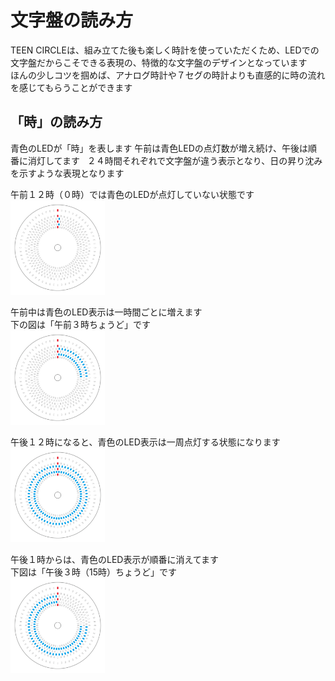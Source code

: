 # 文字盤の読み方

TEEN CIRCLEは、組み立てた後も楽しく時計を使っていただくため、LEDでの文字盤だからこそできる表現の、特徴的な文字盤のデザインとなっています  
ほんの少しコツを掴めば、アナログ時計や７セグの時計よりも直感的に時の流れを感じてもらうことができます  
  
## 「時」の読み方  
青色のLEDが「時」を表します
午前は青色LEDの点灯数が増え続け、午後は順番に消灯してます  
２４時間それぞれで文字盤が違う表示となり、日の昇り沈みを示すような表現となります  

午前１２時（０時）では青色のLEDが点灯していない状態です  
<img src="../image/image_dial_01.jpg" width=30% title="文字盤_0:00"> 
  
午前中は青色のLED表示は一時間ごとに増えます  
下の図は「午前３時ちょうど」です  
<img src="../image/image_dial_02.jpg" width=30% title="文字盤_3:00">  
  
午後１２時になると、青色のLED表示は一周点灯する状態になります  
<img src="../image/image_dial_03.jpg" width=30% title="文字盤_12:00">  
  
午後１時からは、青色のLED表示が順番に消えてます    
下図は「午後３時（15時）ちょうど」です  
<img src="../image/image_dial_04.jpg" width=30% title="文字盤_15:00">  
